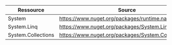 | Ressource          |  Source                                              |
|--------------------|------------------------------------------------------|
| System             | https://www.nuget.org/packages/runtime.native.System |
| System.Linq        | https://www.nuget.org/packages/System.Linq           |
| System.Collections | https://www.nuget.org/packages/System.Collections    |
